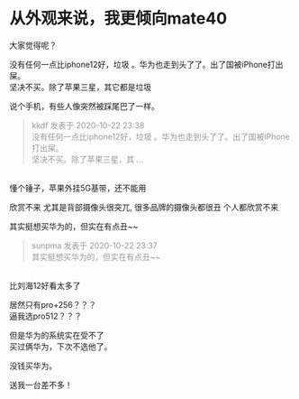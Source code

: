 # 从外观来说，我更倾向mate40


大家觉得呢？

没有任何一点比iphone12好，垃圾 。华为也走到头了了。出了国被iPhone打出屎。<br />
坚决不买。除了苹果三星，其它都是垃圾

说个手机，有些人像突然被踩尾巴了一样。

<div class="quote"><blockquote><font color="#999999">kkdf 发表于 2020-10-22 23:38</font><br />
<font color="#999999">没有任何一点比iphone12好，垃圾 。华为也走到头了了。出了国被iPhone打出屎。<br />
坚决不买。除了苹果三星，其 ...</font></blockquote></div><br />
懂个锤子，苹果外挂5G基带，还不能用

欣赏不来 尤其是背部摄像头很突兀, 很多品牌的摄像头都很丑 个人都欣赏不来<img src="static/image/smiley/yct/014.gif" smilieid="45" border="0" alt="" />

其实挺想买华为的，但实在有点丑~~

<div class="quote"><blockquote><font color="#999999">sunpma 发表于 2020-10-22 23:37</font><br />
<font color="#999999">其实挺想买华为的，但实在有点丑~~</font></blockquote></div><br />
比刘海12好看太多了

居然只有pro+256？？？<br />
逼我选pro512？？？

但是华为的系统实在受不了<br />
买过俩华为，下次不选他了。<img id="aimg_oSI62" onclick="zoom(this, this.src, 0, 0, 0)" class="zoom" src="https://cdn.jsdelivr.net/gh/hishis/forum-master/public/images/patch.gif" onmouseover="img_onmouseoverfunc(this)" onload="thumbImg(this)" border="0" alt="" />

没钱买华为。

送我一台差不多！
